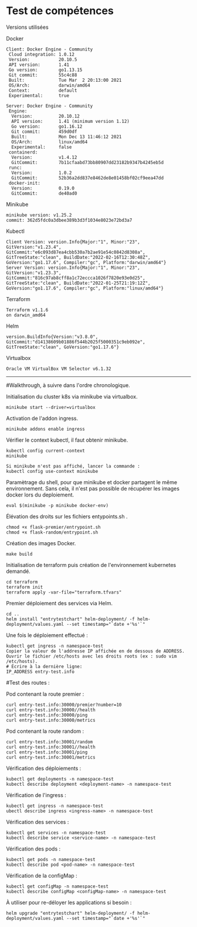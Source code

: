 # Test de compétences

Versions utilisées

Docker
```
Client: Docker Engine - Community
 Cloud integration: 1.0.12
 Version:           20.10.5
 API version:       1.41
 Go version:        go1.13.15
 Git commit:        55c4c88
 Built:             Tue Mar  2 20:13:00 2021
 OS/Arch:           darwin/amd64
 Context:           default
 Experimental:      true

Server: Docker Engine - Community
 Engine:
  Version:          20.10.12
  API version:      1.41 (minimum version 1.12)
  Go version:       go1.16.12
  Git commit:       459d0df
  Built:            Mon Dec 13 11:46:12 2021
  OS/Arch:          linux/amd64
  Experimental:     false
 containerd:
  Version:          v1.4.12
  GitCommit:        7b11cfaabd73bb80907dd23182b9347b4245eb5d
 runc:
  Version:          1.0.2
  GitCommit:        52b36a2dd837e8462de8e01458bf02cf9eea47dd
 docker-init:
  Version:          0.19.0
  GitCommit:        de40ad0
```

Minikube
```
minikube version: v1.25.2
commit: 362d5fdc0a3dbee389b3d3f1034e8023e72bd3a7
```
Kubectl
```
Client Version: version.Info{Major:"1", Minor:"23", GitVersion:"v1.23.4", GitCommit:"e6c093d87ea4cbb530a7b2ae91e54c0842d8308a", GitTreeState:"clean", BuildDate:"2022-02-16T12:30:48Z", GoVersion:"go1.17.6", Compiler:"gc", Platform:"darwin/amd64"}
Server Version: version.Info{Major:"1", Minor:"23", GitVersion:"v1.23.3", GitCommit:"816c97ab8cff8a1c72eccca1026f7820e93e0d25", GitTreeState:"clean", BuildDate:"2022-01-25T21:19:12Z", GoVersion:"go1.17.6", Compiler:"gc", Platform:"linux/amd64"}
```

Terraform
```
Terraform v1.1.6
on darwin_amd64
```

Helm
```
version.BuildInfo{Version:"v3.8.0", GitCommit:"d14138609b01886f544b2025f5000351c9eb092e", GitTreeState:"clean", GoVersion:"go1.17.6"}
```

Virtualbox
```
Oracle VM VirtualBox VM Selector v6.1.32
```


------------------------------------------------------------------------------------------


#Walkthrough, à suivre dans l'ordre chronologique.

Initialisation du cluster k8s via minikube via virtualbox.
```
minikube start --driver=virtualbox
```

Activation de l'addon ingress.
```
minikube addons enable ingress
```

Vérifier le context kubectl, il faut obtenir minikube.
```
kubectl config current-context
minikube

Si minikube n'est pas affiché, lancer la commande :
kubectl config use-context minikube
```

Paramètrage du shell, pour que minikube et docker partagent le même environnement.
Sans cela, il n'est pas possible de récupérer les images docker lors du deploiement.
```
eval $(minikube -p minikube docker-env)
```

Élévation des droits sur les fichiers entypoints.sh .
```
chmod +x flask-premier/entrypoint.sh
chmod +x flask-random/entrypoint.sh
```

Création des images Docker.
```
make build
```

Initialisation de terraform puis création de l'environnement kubernetes demandé.
```
cd terraform
terraform init
terraform apply -var-file="terraform.tfvars"
```

Premier déploiement des services via Helm.
```
cd ..
helm install "entrytestchart" helm-deployment/ -f helm-deployment/values.yaml --set timestamp="`date +'%s'`"
```

Une fois le déploiement effectué :
```
kubectl get ingress -n namespace-test
Copier la valeur de l'addresse IP affichée en de dessous de ADDRESS.
Ouvrir le fichier /etc/hosts avec les droits roots (ex : sudo vim /etc/hosts).
# Écrire à la dernière ligne:
IP_ADDRESS entry-test.info
```

#Test des routes :

Pod contenant la route premier  :

```
curl entry-test.info:30000/premier?number=10
curl entry-test.info:30000//health
curl entry-test.info:30000/ping
curl entry-test.info:30000/metrics
```

Pod contenant la route random :
```
curl entry-test.info:30001/random
curl entry-test.info:30001//health
curl entry-test.info:30001/ping
curl entry-test.info:30001/metrics
```

Vérification des déploiements :
```
kubectl get deployments -n namespace-test
kubectl describe deployment <deployment-name> -n namespace-test
```

Vérification de l'ingress :
```
kubectl get ingress -n namespace-test
ubectl describe ingress <ingress-name> -n namespace-test
```

Vérification des services :
```
kubectl get services -n namespace-test
kubectl describe service <service-name> -n namespace-test
```

Vérification des pods :
```
kubectl get pods -n namespace-test 
kubectl describe pod <pod-name> -n namespace-test
```

Vérification de la configMap :
```
kubectl get configMap -n namespace-test 
kubectl describe configMap <configMap-name> -n namespace-test
```

À utiliser pour re-déloyer les applications si besoin :
```
helm upgrade "entrytestchart" helm-deployment/ -f helm-deployment/values.yaml --set timestamp="`date +'%s'`"
```
